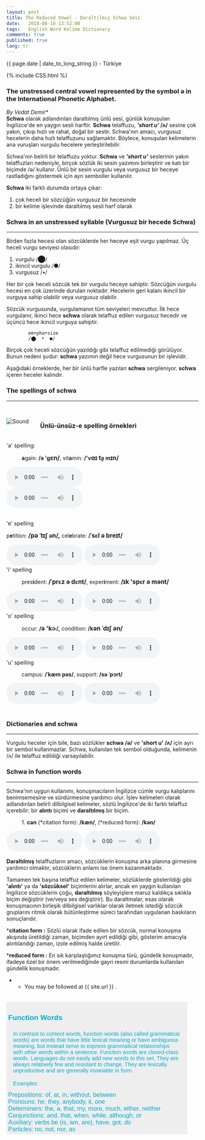 ```yaml
---
layout: post
title: The Reduced Vowel - Daraltılmış Schwa Sesi 
date:   2018-08-10 13:52:00
tags:   English Word Kelime Dictionary
comments: true
published: true
lang: tr
---
```



<p class="meta">{{ page.date | date_to_long_string }} - Türkiye</p>

{% include CSS.html %}

### The unstressed central vowel represented by the symbol ə in the International Phonetic Alphabet.

_By Vedat Demir*_
<br>
	<i class="fas fa-paragraph fa-2x"></i> **Schwa** olarak adlandırılan daraltılmış ünlü sesi, günlük konuşulan İngilizce'de en yaygın sesli harftir. **Schwa** telaffuzu, **_'short u'_ /ʌ/** sesine çok yakın, çıkışı hızlı ve rahat, doğal bir sestir. Schwa'nın amacı, vurgusuz hecelerin daha hızlı telaffuzunu sağlamaktır. Böylece, konuşulan kelimelerin ana vuruşları vurgulu hecelere yerleştirilebilir.

Schwa'nın belirli bir telaffuzu yoktur. **Schwa** ve **_'short u'_** seslerinin yakın telaffuzları nedeniyle, birçok sözlük iki sesin yazımını birleştirir ve katı bir biçimde /ə/ kullanır. Ünlü bir sesin vurgulu veya vurgusuz bir heceye rastladığını göstermek için ayrı semboller kullanılır.
	
**Schwa** iki farklı durumda ortaya çıkar:

1. çok heceli bir sözcüğün vurgusuz bir hecesinde
2. bir kelime işlevinde  daraltılmış sesli harf olarak

### Schwa in an unstressed syllable (Vurgusuz bir hecede Schwa)
***

 Birden fazla hecesi olan sözcüklerde her heceye eşit vurgu yapılmaz. Üç heceli vurgu seviyesi olasıdır:

1. vurgulu  /⬤/
2. ikincil vurgulu /●/
3. vurgusuz /•/

Her bir çok heceli sözcük tek bir vurgulu heceye sahiptir. Sözcüğün vurgulu hecesi en çok üzerinde durulan noktadır. Hecelerin geri kalanı ikincil bir vurguya sahip olabilir veya vurgusuz olabilir. 

Sözcük vurgusunda, vurgulamanın tüm seviyeleri mevcuttur. İlk hece vurgulanır, ikinci hece **schwa** olarak telaffuz edilen vurgusuz hecedir ve üçüncü hece ikincil vurguya sahiptir.

			em•pha•size 
			/⬤  •  ●/

Birçok çok heceli sözcüğün yazıldığı gibi telaffuz edilmediği görülüyor. Bunun nedeni şudur: **schwa** yazımın değil hece vurgusunun bir işlevidir. 

Aşağıdaki örneklerde, her bir ünlü harfle yazılan **schwa** sergileniyor. **schwa** içeren heceler kalındır.


### The spellings of schwa
***

<div class="article-container clearfix">
  <img src="{{ site.baseurl }}/images/vowels.gif" alt="Sound" class="wrap align-left">

<br>



<h3>Ünlü-ünsüz-e spelling  örnekleri</h3>
<br>
'a' spelling:
<br>
<p style="margin-left:40px"><strong>a</strong>gain:&nbsp;<strong>/ə 'g<span style="font-size:medium">ɛn/</span></strong>, vit<strong>a</strong>min:&nbsp;<strong>/'v<span style="font-size:medium">ɑɪ</span><span style="font-size:medium">&nbsp;t̬</span>ə m<span style="font-size:medium">ɪn/</span></strong></p>

<audio controls style="width: 200px;">
  <source src="{{ site.baseurl }}/audio/again.mp3" type="audio/mpeg">
Your browser does not support the audio element.
</audio>
<br>
<audio controls style="width: 200px;">
  <source src="{{ site.baseurl }}/audio/vitamin.mp3" type="audio/mpeg">
Your browser does not support the audio element.
</audio>
</div>
<br>

<div class="article-container clearfix">

'e' spelling
<br>
<p>p<strong>e</strong>tition:&nbsp;<strong><span style="font-size:15.84px">/</span><span style="font-size:15.84px">pə ˈtɪʃ&nbsp;</span>ə<span style="font-size:15.84px">n</span><span style="font-size:15.84px">/,</span></strong> cel<strong>e</strong>brate:&nbsp;<strong>/<span style="font-size:15.84px">ˈs</span>ɛ<span style="font-size:15.84px">l ə&nbsp;breɪt/</span></strong></p>

<audio controls style="width: 200px;">
  <source src="{{ site.baseurl }}/audio/petition.mp3" type="audio/mpeg">
Your browser does not support the audio element.
</audio>
<audio controls style="width: 200px;">
  <source src="{{ site.baseurl }}/audio/celebrate.mp3" type="audio/mpeg">
Your browser does not support the audio element.
</audio>
</div>


<div class="article-container clearfix">
'i' spelling
<br>
<p style="margin-left:40px">pres<strong>i</strong>dent:&nbsp;<strong><span style="font-size:15.84px">/</span><span style="font-size:15.84px">ˈpr</span>ɛ<span style="font-size:15.84px">z ə&nbsp;d</span>ɛ<span style="font-size:15.84px">nt/</span></strong>, exper<strong>i</strong>ment:&nbsp;<strong><span style="font-size:15.84px">/</span><span style="font-size:15.84px">ɪk 'sp</span></strong><strong>ɛ<span style="font-size:15.84px">r ə&nbsp;mənt/</span></strong></p>

<audio controls style="width: 200px;">
  <source src="{{ site.baseurl }}/audio/president.mp3" type="audio/mpeg">
Your browser does not support the audio element.
</audio>
<audio controls style="width: 200px;">
  <source src="{{ site.baseurl }}/audio/experiment.mp3" type="audio/mpeg">
Your browser does not support the audio element.
</audio>
</div>

<div class="article-container clearfix">
'o' spelling
<br>
<p style="margin-left:40px">occur:&nbsp;<strong>/</strong><strong><span style="font-size:15.84px">ə 'k</span></strong><span style="font-size:medium">ɚ</span><strong>/,</strong>&nbsp;condition:&nbsp;<strong>/k<span style="font-size:15.84px">ən ˈdɪʃ&nbsp;ən/</span></strong></p>

<audio controls style="width: 200px;">
  <source src="{{ site.baseurl }}/audio/occur.mp3" type="audio/mpeg">
Your browser does not support the audio element.
</audio>
<audio controls style="width: 200px;">
  <source src="{{ site.baseurl }}/audio/condition.mp3" type="audio/mpeg">
Your browser does not support the audio element.
</audio>
</div>

<div class="article-container clearfix">
'u' spelling
<br>
<p style="margin-left:40px">campus:&nbsp;<strong>/ˈkæm pəs/</strong>,&nbsp;support:&nbsp;<strong>/sə ˈpɔrt/</strong></p>

<audio controls style="width: 200px;">
  <source src="{{ site.baseurl }}/audio/campus.mp3" type="audio/mpeg">
Your browser does not support the audio element.
</audio>
<audio controls style="width: 200px;">
  <source src="{{ site.baseurl }}/audio/support.mp3" type="audio/mpeg">
Your browser does not support the audio element.
</audio>
</div>

<br>

### Dictionaries and schwa
***

Vurgulu heceler için bile, bazı sözlükler **schwa** **/ə/**  ve **'short u'** **/ʌ/** için ayrı bir sembol kullanmazlar. Schwa, kullanılan tek sembol olduğunda, kelimenin /ʌ/ ile telaffuz edildiği varsayılabilir.


### Schwa in function words
***

Schwa'nın uygun kullanımı, konuşmacıların İngilizce cümle vurgu kalıplarını benimsemesine ve sürdürmesine yardımcı olur. İşlev kelimeleri olarak adlandırılan belirli dilbilgisel kelimeler, sözlü İngilizce'de iki farklı telaffuz içerebilir: bir **alıntı**  biçimi ve **daraltılmış** bir biçim.

<div class="article-container clearfix">

<p style="margin-left:40px">1. <strong>can</strong> (*citation form):&nbsp;<strong>/kæn/</strong>, (*reduced form):&nbsp;<strong>/kən/</strong></p>

<audio controls style="width: 200px;">
  <source src="{{ site.baseurl }}/audio/can.mp3" type="audio/mpeg">
Your browser does not support the audio element.
</audio>
<audio controls style="width: 200px;">
  <source src="{{ site.baseurl }}/audio/can_reduced.mp3" type="audio/mpeg">
Your browser does not support the audio element.
</audio>
</div>

**Daraltılmış** telaffuzların amacı, sözcüklerin konuşma arka planına girmesine yardımcı olmaktır, sözcüklerin anlamı ise önem kazanmaktadır.

Tamamen tek başına telaffuz edilen kelimeler, sözlüklerde gösterildiği gibi **'alıntı'** ya da **'sözcüksel'** biçimlerini alırlar, ancak en yaygın kullanılan İngilizce sözcüklerin çoğu, **daraltılmış** söyleyişlere maruz kaldıkça sıklıkla biçim değiştirir (ve/veya ses değiştirir). Bu daraltmalar, esas olarak konuşmacının birleşik dilbilgisel varlıklar olarak iletmek istediği sözcük gruplarını ritmik olarak bütünleştirme süreci tarafından uygulanan baskıların sonuçlarıdır.

***citation form :** Sözlü olarak ifade edilen bir sözcük, normal konuşma akışında üretildiği zaman, biçimden ayırt edildiği gibi, gösterim amacıyla alıntılandığı zaman, izole edilmiş halde üretilir.

***reduced form :** En sık karşılaştığımız konuşma türü, gündelik konuşmadır, ifadeye özel bir önem verilmediğinde gayri resmi durumlarda kullanılan gündelik konuşmadır.


* * You may be followed at {{ site.url }} .

<style>
img {
 display: block;
}

img.wrap {
 max-width: 50%;
 margin: 30px 0px;
}

img.align-left {
 float: left;
 margin-right: 30px;
}

img.align-right {
 float: right;
 margin-left: 30px;
}

.clearfix:after {
  content: "";
  display: table;
  clear: both;
}


.function_words {
    margin: 0;
    padding: .3rem;
    background-color: #eee;
    font: 1rem 'Fira Sans', sans-serif;
    display: block;
    color: #00aacd;
    text-align: left
    float: left;
    margin-right: 30px;
}

.function_words1 > p {
    margin: .5rem;
    padding: .3rem;
    font-size: 0.9rem;
}
.function_words2 > p {
    margin: 0;
    padding: .3rem;
    font-size: 0.9rem;text-align: left
    float: left;
    margin-right: 30px;
}
</style>
<br>

<article class="function_words">
  <h3>Function Words</h3>
<article class="function_words1">
  <p>
In contrast to content words, function words (also called grammatical words) are words that have little lexical meaning or have ambiguous meaning, but instead serve to express grammatical relationships with other words within a sentence. Function words are closed-class words. Languages do not easily add new words to this set. They are always relatively few and resistant to change. They are lexically unproductive and are generally invariable in form.
</p>
</article>

<article class="function_words1">
<p>Examples </p>
Prepositions: 
of, at, in, without, between<br>
Pronouns: 
he, they, anybody, it, one<br>
Determiners: 
the, a, that, my, more, much, either,
neither<br>
Conjunctions: 
and, that, when, while, although, or<br>
Auxiliary: 
verbs be (is, am, are), have, got, do<br>
Particles: 
no, not, nor, as</article>

</article>
